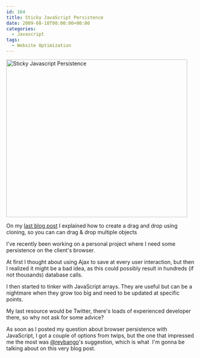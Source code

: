 ```yaml
---
id: 164
title: Sticky JavaScript Persistence
date: 2009-08-10T00:00:00+00:00
categories:
  - Javascript
tags:
  - Website Optimization
---
```

<img src="http://files.placona.co.uk/taffy_sticky_js/postit.jpg" alt="Sticky Javascript Persistence" width="480" height="418" />
  
On my [last blog post](http://www.placona.co.uk/166/javascript/a-more-elaborated-jquery-drag-drop-cloning/ "A more Elaborated jQuery Drag & Drop") I explained how to create a drag and drop using cloning, so you can can drag & drop multiple objects
  
I've recently been working on a personal project where I need some persistence on the client's browser.

At first I thought about using Ajax to save at every user interaction, but then I realized it might be a bad idea, as this could possibly result in hundreds (if not thousands) database calls.

I then started to tinker with JavaScript arrays. They are useful but can be a nightmare when they grow too big and need to be updated at specific points.

My last resource would be Twitter, there's loads of experienced developer there, so why not ask for some advice?

As soon as I posted my question about browser persistence with JavaScript, I got a couple of options from twips, but the one that impressed me the most was <a title="Rey Bango - Twitter" href="http://twitter.com/reybango" target="_blank">@reybango</a>'s suggestion, which is what  I'm gonna be talking about on this very blog post.
